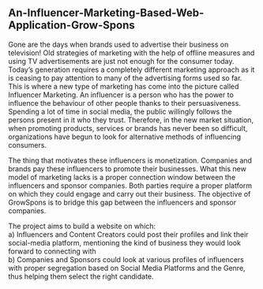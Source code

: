 ## An-Influencer-Marketing-Based-Web-Application-Grow-Spons


Gone are the days when brands used to advertise their business on television! Old strategies of marketing with the help of offline measures and using TV advertisements are just not enough for the consumer today. Today’s generation requires a completely different marketing approach as it is ceasing to pay attention to many of the advertising forms used so far. This is where a new type of marketing has come into the picture called Influencer Marketing. An influencer is a person who has the power to influence the behaviour of other people thanks to their persuasiveness. Spending a lot of time in social media, the public willingly follows the persons present in it who they trust. Therefore, in the new market situation, when promoting products, services or brands has never been so difficult, organizations have begun to look for alternative methods of influencing consumers. 

The thing that motivates these influencers is monetization. Companies and brands pay these influencers to promote their businesses. What this new model of marketing lacks is a proper connection window between the influencers and sponsor companies. Both parties require a proper platform on which they could engage and carry out their business. The objective of GrowSpons is to bridge this gap between the influencers and sponsor companies.

The project aims to build a website on which:
<br/>
a) Influencers and Content Creators could post their profiles and link their social-media platform, mentioning the kind of business they would look forward to connecting with
<br/>
b) Companies and Sponsors could look at various profiles of influencers with proper segregation based on Social Media Platforms and the Genre, thus helping them select the right candidate.
